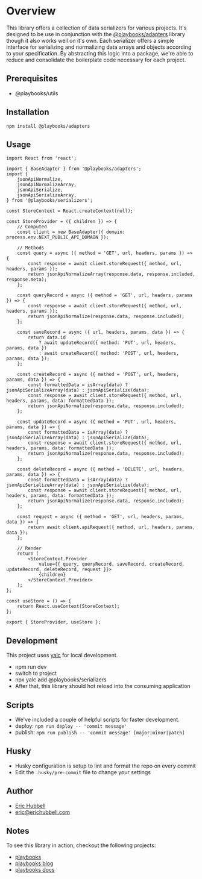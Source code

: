 # Overview

This library offers a collection of data serializers for various projects.
It's designed to be use in conjunction with the [@playbooks/adapters](https://github.com/playbooks/adapters) library though it also works well on it's own.
Each serializer offers a simple interface for serializing and normalizing data arrays and objects according to your specification.
By abstracting this logic into a package, we're able to reduce and consolidate the boilerplate code necessary for each project.

## Prerequisites

- @playbooks/utils

## Installation

```
npm install @playbooks/adapters
```

## Usage

```tsx
import React from 'react';

import { BaseAdapter } from '@playbooks/adapters';
import {
	jsonApiNormalize,
	jsonApiNormalizeArray,
	jsonApiSerialize,
	jsonApiSerializeArray,
} from '@playbooks/serializers';

const StoreContext = React.createContext(null);

const StoreProvider = ({ children }) => {
	// Computed
	const client = new BaseAdapter({ domain: process.env.NEXT_PUBLIC_API_DOMAIN });

	// Methods
	const query = async ({ method = 'GET', url, headers, params }) => {
		const response = await client.storeRequest({ method, url, headers, params });
		return jsonApiNormalizeArray(response.data, response.included, response.meta);
	};

	const queryRecord = async ({ method = 'GET', url, headers, params }) => {
		const response = await client.storeRequest({ method, url, headers, params });
		return jsonApiNormalize(response.data, response.included);
	};

	const saveRecord = async ({ url, headers, params, data }) => {
		return data.id
			? await updateRecord({ method: 'PUT', url, headers, params, data })
			: await createRecord({ method: 'POST', url, headers, params, data });
	};

	const createRecord = async ({ method = 'POST', url, headers, params, data }) => {
		const formattedData = isArray(data) ? jsonApiSerializeArray(data) : jsonApiSerialize(data);
		const response = await client.storeRequest({ method, url, headers, params, data: formattedData });
		return jsonApiNormalize(response.data, response.included);
	};

	const updateRecord = async ({ method = 'PUT', url, headers, params, data }) => {
		const formattedData = isArray(data) ? jsonApiSerializeArray(data) : jsonApiSerialize(data);
		const response = await client.storeRequest({ method, url, headers, params, data: formattedData });
		return jsonApiNormalize(response.data, response.included);
	};

	const deleteRecord = async ({ method = 'DELETE', url, headers, params, data }) => {
		const formattedData = isArray(data) ? jsonApiSerializeArray(data) : jsonApiSerialize(data);
		const response = await client.storeRequest({ method, url, headers, params, data: formattedData });
		return jsonApiNormalize(response.data, response.included);
	};

	const request = async ({ method = 'GET', url, headers, params, data }) => {
		return await client.apiRequest({ method, url, headers, params, data });
	};

	// Render
	return (
		<StoreContext.Provider
			value={{ query, queryRecord, saveRecord, createRecord, updateRecord, deleteRecord, request }}>
			{children}
		</StoreContext.Provider>
	);
};

const useStore = () => {
	return React.useContext(StoreContext);
};

export { StoreProvider, useStore };
```

## Development

This project uses [yalc](https://npmjs.com/package/yalc) for local development.

- npm run dev
- switch to project
- npx yalc add @playbooks/serializers
- After that, this library should hot reload into the consuming application

## Scripts

- We've included a couple of helpful scripts for faster development.
- deploy: `npm run deploy -- 'commit message'`
- publish: `npm run publish -- 'commit message' [major|minor|patch]`

## Husky

- Husky configuration is setup to lint and format the repo on every commit
- Edit the `.husky/pre-commit` file to change your settings

## Author

- [Eric Hubbell](http://www.erichubbell.com)
- eric@erichubbell.com

## Notes

To see this library in action, checkout the following projects:

- [playbooks](https://www.playbooks.xyz)
- [playbooks blog](https://blog.playbooks.xyz)
- [playbooks docs](https://docs.playbooks.xyz)
